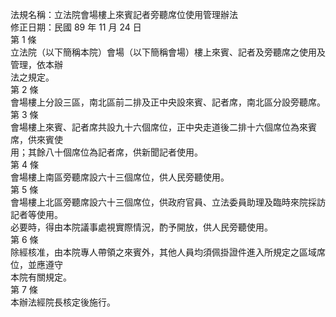 法規名稱：立法院會場樓上來賓記者旁聽席位使用管理辦法  
修正日期：民國 89 年 11 月 24 日  
第 1 條  
立法院（以下簡稱本院）會場（以下簡稱會場）樓上來賓、記者及旁聽席之使用及管理，依本辦  
法之規定。  
第 2 條  
會場樓上分設三區，南北區前二排及正中央設來賓、記者席，南北區分設旁聽席。  
第 3 條  
會場樓上來賓、記者席共設九十六個席位，正中央走道後二排十六個席位為來賓席，供來賓使  
用；其餘八十個席位為記者席，供新聞記者使用。  
第 4 條  
會場樓上南區旁聽席設六十三個席位，供人民旁聽使用。  
第 5 條  
會場樓上北區旁聽席設六十三個席位，供政府官員、立法委員助理及臨時來院採訪記者等使用。  
必要時，得由本院議事處視實際情況，酌予開放，供人民旁聽使用。  
第 6 條  
除經核准，由本院專人帶領之來賓外，其他人員均須佩掛證件進入所規定之區域席位，並應遵守  
本院有關規定。  
第 7 條  
本辦法經院長核定後施行。  


